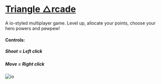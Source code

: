 # [Triangle &#9651;rcade](https://trianglearcadetest.herokuapp.com/)
A io-styled multiplayer game. Level up, allocate your points, choose your hero powers and pewpew!

#### Controls: 
#####   Shoot = Left click
#####   Move  = Right click

![io](https://i.imgur.com/FtJXhaJ.png)
